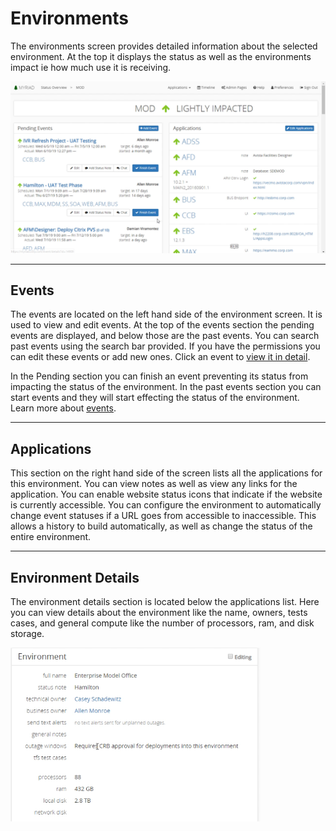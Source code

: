 # Environments
The environments screen provides detailed information about the selected environment. At the top it displays the status as well as the environments impact ie how much use it is receiving.

<img src="Media/Environments.png">

---
## Events
The events are located on the left hand side of the environment screen. It is used to view and edit events. At the top of the events section the pending events are displayed, and below those are the past events. You can search past events using the search bar provided. If you have the permissions you can edit these events or add new ones. Click an event to [view it in detail](Events.md).

In the Pending section you can finish an event preventing its status from impacting the status of the environment. In the past events section you can start events and they will start effecting the status of the environment. Learn more about [events](Events.md).

---
## Applications
This section on the right hand side of the screen lists all the applications for this environment. You can view notes as well as view any links for the application. You can enable website status icons that indicate if the website is currently accessible. You can configure the environment to automatically change event statuses if a URL goes from accessible to inaccessible. This allows a history to build automatically, as well as change the status of the entire environment.

---
## Environment Details
The environment details section is located below the applications list. Here you can view details about the environment like the name, owners, tests cases, and general compute like the number of processors, ram, and disk storage.

<img src="Media/Environments-Details.png" width="400">
